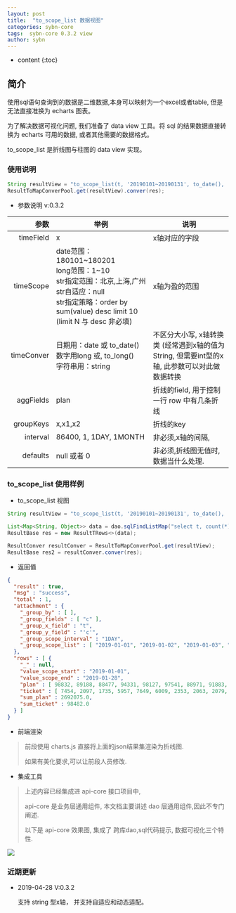 ```yaml
---
layout: post
title:  "to_scope_list 数据视图"
categories: sybn-core
tags:  sybn-core 0.3.2 view
author: sybn
---
```


* content
{:toc}

## 简介

使用sql语句查询到的数据是二维数据,本身可以映射为一个excel或者table, 但是无法直接准换为 echarts 图表。

为了解决数据可视化问题, 我们准备了 data view 工具。将 sql 的结果数据直接转换为 echarts 可用的数据, 或者其他需要的数据格式。

to_scope_list 是折线图与柱图的 data view 实现。





### 使用说明
```java
String resultView = "to_scope_list(t, '20190101~20190131', to_date(), 't', 'c', '1DAY', 0)"
ResultToMapConverPool.get(resultView).conver(res);
```

* 参数说明 v:0.3.2

参数|举例|说明
---:|----|----
timeField|x|x轴对应的字段
timeScope|date范围：180101~180201<br/>long范围：1~10<br/>str指定范围：北京,上海,广州<br/>str自适应：null<br/>str指定策略：order by sum(value) desc limit 10 (limit N 与  desc 非必填)|x轴为盈的范围
timeConver|日期用：date 或 to_date()<br/>数字用long 或, to_long()<br/>字符串用：string|不区分大小写, x轴转换类 (经常遇到x轴的值为String, 但需要int型的x轴, 此参数可以对此做数据转换
aggFields|plan|折线的field, 用于控制一行 row 中有几条折线
groupKeys|x,x1,x2|折线的key
interval|86400, 1, 1DAY, 1MONTH|非必须,x轴的间隔, 
defaults|null 或者 0|非必须,折线图无值时,数据当什么处理.


### to_scope_list 使用样例

* to_scope_list 视图

```java
String resultView = "to_scope_list(t, '20190101~20190131', to_date(), 't', 'c', '1DAY', 0)"

List<Map<String, Object>> data = dao.sqlFindListMap("select t, count(*) as c from table where t between 20180101 and 20180131 group by t order by t")
ResultBase res = new ResultTRows<>(data);

ResultConver resultConver = ResultToMapConverPool.get(resultView);
ResultBase res2 = resultConver.conver(res);
```

* 返回值

```json
{
  "result" : true,
  "msg" : "success",
  "total" : 1,
  "attachment" : {
    "_group_by" : [ ],
    "_group_fields" : [ "c" ],
    "_group_x_field" : "t",
    "_group_y_field" : "'c'",
    "_group_scope_interval" : "1DAY",
    "_group_scope_list" : [ "2019-01-01", "2019-01-02", "2019-01-03", "2019-01-04", "2019-01-05", "2019-01-06", "2019-01-07", "2019-01-08", "2019-01-09", "2019-01-10", "2019-01-11", "2019-01-12", "2019-01-13", "2019-01-14", "2019-01-15", "2019-01-16", "2019-01-17", "2019-01-18", "2019-01-19", "2019-01-20", "2019-01-21", "2019-01-22", "2019-01-23", "2019-01-24", "2019-01-25", "2019-01-26", "2019-01-27", "2019-01-28" ]
  },
  "rows" : [ {
    "_" : null,
    "value_scope_start" : "2019-01-01",
    "value_scope_end" : "2019-01-28",
    "plan" : [ 98832, 89188, 88477, 94331, 98127, 97541, 88971, 91883, 90769, 89554, 101539, 101411, 100595, 91890, 91782, 92129, 91568, 102538, 103876, 103814, 95736, 95367, 95750, 96365, 99826, 102768, 102364, 95084 ],
    "ticket" : [ 7454, 2097, 1735, 5957, 7649, 6009, 2353, 2063, 2079, 2012, 3611, 5106, 4042, 2010, 1882, 2137, 2105, 3713, 5120, 4895, 2455, 2133, 2428, 2114, 4300, 4458, 4071, 2494 ],
    "sum_plan" : 2692075.0,
    "sum_ticket" : 98482.0
  } ]
}
```

* 前端渲染

> 前段使用 charts.js 直接将上面的json结果集渲染为折线图.
>
> 如果有美化要求,可以让前段人员修改.

* 集成工具

> 上述内容已经集成进 api-core 接口项目中,  
> 
> api-core 是业务层通用组件, 本文档主要讲述 dao 层通用组件,因此不专门阐述.
>
> 以下是 api-core 效果图, 集成了 跨库dao,sql代码提示, 数据可视化三个特性.

![]({{site.baseurl}}/images/api_core2.png)



### 近期更新 

* 2019-04-28 V:0.3.2
	
	支持 string 型x轴， 并支持自适应和动态适配。

